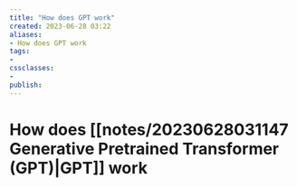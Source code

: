 ```yaml
---
title: "How does GPT work"
created: 2023-06-28 03:22
aliases: 
- How does GPT work
tags:
- 
cssclasses:
- 
publish:
---
```


<!-- 
tags: 
-->

<!--internal
parent:: [[notes/20230628031147 Generative Pretrained Transformer (GPT)|GPT]]
child:: [[]]
related:: [[]]
-->

<!--external
- [ ] [How does GPT Obtain its Ability? Tracing Emergent Abilities of Language Models to their Sources](https://www.notion.so/How-does-GPT-Obtain-its-Ability-Tracing-Emergent-Abilities-of-Language-Models-to-their-Sources-b9a57ac0fcf74f30a1ab9e3e36fa1dc1)
-->

# How does [[notes/20230628031147 Generative Pretrained Transformer (GPT)|GPT]] work

